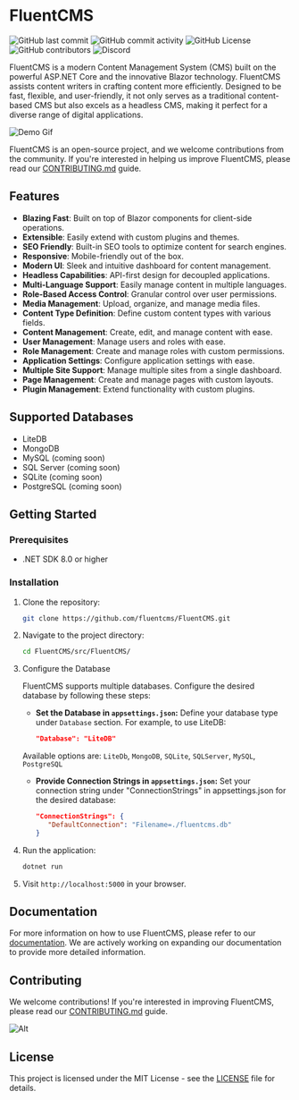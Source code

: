 # FluentCMS

![GitHub last commit](https://img.shields.io/github/last-commit/FluentCMS/fluentcms)
![GitHub commit activity](https://img.shields.io/github/commit-activity/y/FluentCMS/fluentcms)
![GitHub License](https://img.shields.io/github/license/FluentCMS/fluentcms)
![GitHub contributors](https://img.shields.io/github/contributors/FluentCMS/fluentcms)
![Discord](https://img.shields.io/discord/1165300406902067280)

FluentCMS is a modern Content Management System (CMS) built on the powerful ASP.NET Core and the innovative Blazor technology. FluentCMS assists content writers in crafting content more efficiently. Designed to be fast, flexible, and user-friendly, it not only serves as a traditional content-based CMS but also excels as a headless CMS, making it perfect for a diverse range of digital applications.

![Demo Gif](./docs/resources/demo.gif)

FluentCMS is an open-source project, and we welcome contributions from the community. If you're interested in helping us improve FluentCMS, please read our [CONTRIBUTING.md](./CONTRIBUTING.md) guide.

## Features

- **Blazing Fast**: Built on top of Blazor components for client-side operations.
- **Extensible**: Easily extend with custom plugins and themes.
- **SEO Friendly**: Built-in SEO tools to optimize content for search engines.
- **Responsive**: Mobile-friendly out of the box.
- **Modern UI**: Sleek and intuitive dashboard for content management.
- **Headless Capabilities**: API-first design for decoupled applications.
- **Multi-Language Support**: Easily manage content in multiple languages.
- **Role-Based Access Control**: Granular control over user permissions.
- **Media Management**: Upload, organize, and manage media files.
- **Content Type Definition**: Define custom content types with various fields.
- **Content Management**: Create, edit, and manage content with ease.
- **User Management**: Manage users and roles with ease.
- **Role Management**: Create and manage roles with custom permissions.
- **Application Settings**: Configure application settings with ease.
- **Multiple Site Support**: Manage multiple sites from a single dashboard.
- **Page Management**: Create and manage pages with custom layouts.
- **Plugin Management**: Extend functionality with custom plugins.

## Supported Databases

- LiteDB
- MongoDB
- MySQL (coming soon)
- SQL Server (coming soon)
- SQLite (coming soon)
- PostgreSQL (coming soon)

## Getting Started

### Prerequisites

- .NET SDK 8.0 or higher

### Installation

1. Clone the repository:

   ```bash
   git clone https://github.com/fluentcms/FluentCMS.git
   ```

2. Navigate to the project directory:

   ```bash
   cd FluentCMS/src/FluentCMS/
   ```
3. Configure the Database

   FluentCMS supports multiple databases. Configure the desired database by following these steps:

      * **Set the Database in `appsettings.json`:** 
      Define your database type under `Database` section. For example, to use LiteDB:

         ```json
         "Database": "LiteDB"
         ```
      Available options are: `LiteDb`, `MongoDB`, `SQLite`, `SQLServer`, `MySQL`, `PostgreSQL`

   * **Provide Connection Strings in `appsettings.json`:** 
      Set your connection string under "ConnectionStrings" in appsettings.json for the desired database:

      ```json
      "ConnectionStrings": {
         "DefaultConnection": "Filename=./fluentcms.db"
      }
      ```


4. Run the application:

   ```bash
   dotnet run
   ```

5. Visit `http://localhost:5000` in your browser.

## Documentation

For more information on how to use FluentCMS, please refer to our [documentation](./docs/README.md). We are actively working on expanding our documentation to provide more detailed information.


## Contributing

We welcome contributions! If you're interested in improving FluentCMS, please read our [CONTRIBUTING.md](./CONTRIBUTING.md) guide.

![Alt](https://repobeats.axiom.co/api/embed/908c321e4de115a715f2a3ed981c6e00bfbcea62.svg "Repobeats analytics image")

## License

This project is licensed under the MIT License - see the [LICENSE](./LICENSE) file for details.
